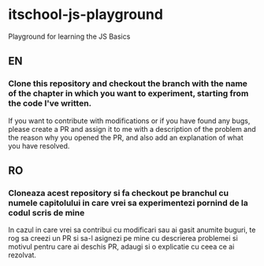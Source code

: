 # itschool-js-playground
Playground for learning the JS Basics

## EN
### Clone this repository and checkout the branch with the name of the chapter in which you want to experiment, starting from the code I've written.
If you want to contribute with modifications or if you have found any bugs, please create a PR and assign it to me with a description of the problem and the reason why you opened the PR, and also add an explanation of what you have resolved.

## RO
### Cloneaza acest repository si fa checkout pe branchul cu numele capitolului in care vrei sa experimentezi pornind de la codul scris de mine
In cazul in care vrei sa contribui cu modificari sau ai gasit anumite buguri, te rog sa creezi un PR si sa-l asignezi pe mine cu descrierea problemei si motivul pentru care ai deschis PR, adaugi si o explicatie cu ceea ce ai rezolvat.
